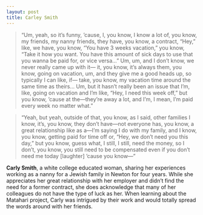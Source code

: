 ```yaml
---
layout: post
title: Carley Smith
---
```


>“Um, yeah, so it’s funny, ’cause, I, you know, I know a lot of, you know, my friends, my nanny friends, they have, you know, a contract, “Hey,” like, we have, you know, “You have 3 weeks vacation,” you know, “Take it how you want. You have this amount of sick days to use that you wanna be paid for, or vice versa…” Um, um, and I don’t know, we never really came up with it— it, you know, it’s always them, you know, going on vacation, um, and they give me a good heads up, so typically I can like, if— take, you know, my vacation time around the same time as theirs…  Um, but it hasn’t really been an issue that I’m, like, going on vacation and I’m like, “Hey, I need this week off,” but you know, ’cause at the—they’re away a lot, and I’m, I mean, I’m paid every week no matter what.”

>“Yeah, but yeah, outside of that, you know, as I said, other families I know, it’s, you know, they don’t have—not everyone has, you know, a great relationship like as a—I’m saying I do with my family, and I know, you know, getting paid for time off or, “Hey, we don’t need you this day,” but you know, guess what, I still, I still, need the money, so I don’t, you know, you still need to be compensated even if you don’t need me today [laughter] ’cause you know—”

**Carly Smith**, a white college educated woman, sharing her experiences working as a nanny for a Jewish family in Newton for four years. While she appreciates her great relationship with her employer and didn’t find the need for a former contract, she does acknowledge that many of her colleagues do not have the type of luck as her. When learning about the Matahari project, Carly was intrigued by their work and would totally spread the words around with her friends. 

